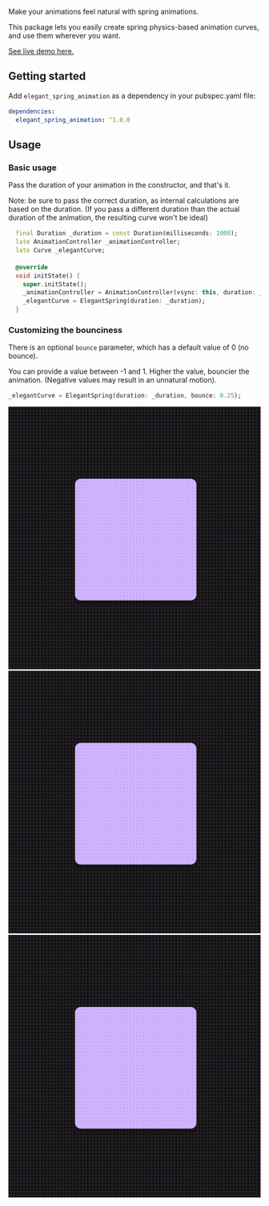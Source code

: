 <!--
This README describes the package. If you publish this package to pub.dev,
this README's contents appear on the landing page for your package.

For information about how to write a good package README, see the guide for
[writing package pages](https://dart.dev/guides/libraries/writing-package-pages).

For general information about developing packages, see the Dart guide for
[creating packages](https://dart.dev/guides/libraries/create-library-packages)
and the Flutter guide for
[developing packages and plugins](https://flutter.dev/developing-packages).
-->

Make your animations feel natural with spring animations.

This package lets you easily create spring physics-based animation curves, and use them wherever you want.

[See live demo here.](https://elegant-spring-animation.netlify.app/)

<!--
## Features

TODO: List what your package can do. Maybe include images, gifs, or videos.
-->

## Getting started

Add `elegant_spring_animation` as a dependency in your pubspec.yaml file:
```yaml
dependencies:
  elegant_spring_animation: ^1.0.0
```

## Usage

### Basic usage

Pass the duration of your animation in the constructor, and that's it.

Note: be sure to pass the correct duration, as internal calculations are based on the duration.
(If you pass a different duration than the actual duration of the animation, the resulting curve won't be ideal)

```dart
  final Duration _duration = const Duration(milliseconds: 1000);
  late AnimationController _animationController;
  late Curve _elegantCurve;

  @override
  void initState() {
    super.initState();
    _animationController = AnimationController(vsync: this, duration: _duration);
    _elegantCurve = ElegantSpring(duration: _duration);
  }
```

### Customizing the bounciness

There is an optional `bounce` parameter, which has a default value of 0 (no bounce).

You can provide a value between -1 and 1. Higher the value, bouncier the animation. (Negative values may result in an unnatural motion).

```dart
_elegantCurve = ElegantSpring(duration: _duration, bounce: 0.25);
```

![](https://github.com/ercantomac/elegant_spring_animation/blob/main/assets/elegant_spring_animation_bounce_0.gif)
![](https://github.com/ercantomac/elegant_spring_animation/blob/main/assets/elegant_spring_animation_bounce_2_point_5.gif)
![](https://github.com/ercantomac/elegant_spring_animation/blob/main/assets/elegant_spring_animation_bounce_4.gif)

<!--
## Additional information

TODO: Tell users more about the package: where to find more information, how to
contribute to the package, how to file issues, what response they can expect
from the package authors, and more.
-->
